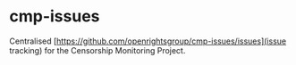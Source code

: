 cmp-issues
==========

Centralised [https://github.com/openrightsgroup/cmp-issues/issues](issue tracking) for the Censorship Monitoring Project.
